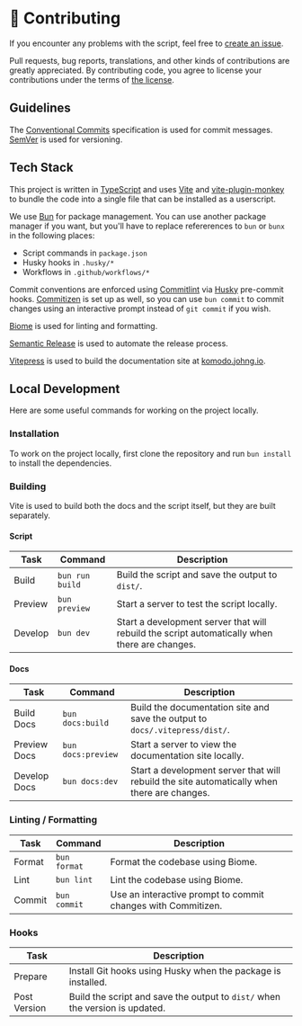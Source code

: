 # 🤝 Contributing

<!-- #region summary -->
If you encounter any problems with the script, feel free to [create an issue](https://github.com/jerboa88/komodo/issues).

Pull requests, bug reports, translations, and other kinds of contributions are greatly appreciated. By contributing code, you agree to license your contributions under the terms of [the license](https://github.com/jerboa88/komodo/blob/main/LICENSE).
<!-- #endregion summary -->

## Guidelines

The [Conventional Commits](https://www.conventionalcommits.org/) specification is used for commit messages. [SemVer](https://semver.org/) is used for versioning.

## Tech Stack

This project is written in [TypeScript](https://www.typescriptlang.org/) and uses [Vite](https://vite.dev/) and [vite-plugin-monkey](https://github.com/lisonge/vite-plugin-monkey) to bundle the code into a single file that can be installed as a userscript.

We use [Bun](https://bun.sh/) for package management. You can use another package manager if you want, but you'll have to replace refererences to `bun` or `bunx` in the following places:

- Script commands in `package.json`
- Husky hooks in `.husky/*`
- Workflows in `.github/workflows/*`

Commit conventions are enforced using [Commitlint](https://commitlint.js.org/) via [Husky](https://typicode.github.io/husky/) pre-commit hooks. [Commitizen](https://commitizen-tools.github.io/commitizen/) is set up as well, so you can use `bun commit` to commit changes using an interactive prompt instead of `git commit` if you wish.

[Biome](https://biomejs.dev/) is used for linting and formatting.

[Semantic Release](https://semantic-release.gitbook.io/semantic-release/) is used to automate the release process.

[Vitepress](https://vitepress.dev/) is used to build the documentation site at [komodo.johng.io](https://komodo.johng.io).

## Local Development

Here are some useful commands for working on the project locally.

### Installation

To work on the project locally, first clone the repository and run `bun install` to install the dependencies.

### Building

Vite is used to build both the docs and the script itself, but they are built separately.

#### Script

| Task | Command | Description |
| --- | --- | --- |
| Build | `bun run build` | Build the script and save the output to `dist/`. |
| Preview | `bun preview` | Start a server to test the script locally. |
| Develop | `bun dev` | Start a development server that will rebuild the script automatically when there are changes. |

#### Docs

| Task | Command | Description |
| --- | --- | --- |
| Build Docs | `bun docs:build` | Build the documentation site and save the output to `docs/.vitepress/dist/`. |
| Preview Docs | `bun docs:preview` | Start a server to view the documentation site locally. |
| Develop Docs | `bun docs:dev` | Start a development server that will rebuild the site automatically when there are changes. |

### Linting / Formatting

| Task | Command | Description |
| --- | --- | --- |
| Format | `bun format` | Format the codebase using Biome. |
| Lint | `bun lint` | Lint the codebase using Biome. |
| Commit | `bun commit` | Use an interactive prompt to commit changes with Commitizen. |

### Hooks

| Task | Description |
| --- | --- |
| Prepare | Install Git hooks using Husky when the package is installed. |
| Post Version | Build the script and save the output to `dist/` when the version is updated. |
